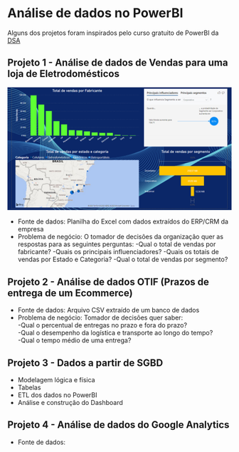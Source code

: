 # Análise de dados no PowerBI
Alguns dos projetos foram inspirados pelo curso gratuito de PowerBI da
[DSA](https://www.datascienceacademy.com.br/pages/cursos-gratuitos-1)

## Projeto 1 - Análise de dados de Vendas para uma loja de Eletrodomésticos
![Dashboard](https://github.com/joselinosantosti/analisedados-powerbi/blob/master/Projeto1/01.DashboardVendas.png)
* Fonte de dados: Planilha do Excel com dados extraídos do ERP/CRM da empresa
* Problema de negócio: O tomador de decisões da organização quer as respostas para as seguintes perguntas:
-Qual o total de vendas por fabricante?
-Quais os principais influenciadores?
-Quais os totais de vendas por Estado e Categoria?
-Qual o total de vendas por segmento?

## Projeto 2 - Análise de dados OTIF (Prazos de entrega de um Ecommerce)
* Fonte de dados: Arquivo CSV extraído de um banco de dados
* Problema de negócio: Tomador de decisões quer saber:<br>
-Qual o percentual de entregas no prazo e fora do prazo?<br>
-Qual o desempenho da logística e transporte ao longo do tempo?<br>
-Qual o tempo médio de uma entrega?

## Projeto 3 - Dados a partir de SGBD
* Modelagem lógica e física
* Tabelas
* ETL dos dados no PowerBI
* Análise e construção do Dashboard

## Projeto 4 - Análise de dados do Google Analytics
* Fonte de dados: 
